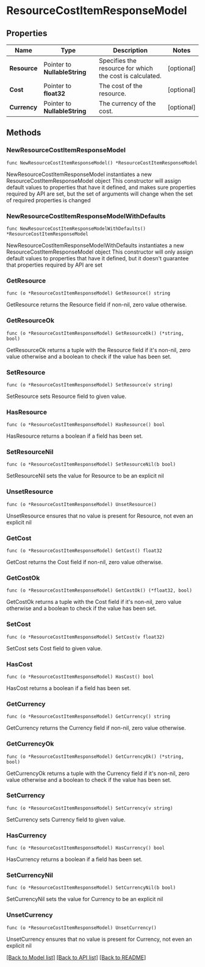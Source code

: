 # ResourceCostItemResponseModel

## Properties

Name | Type | Description | Notes
------------ | ------------- | ------------- | -------------
**Resource** | Pointer to **NullableString** | Specifies the resource for which the cost is calculated. | [optional] 
**Cost** | Pointer to **float32** | The cost of the resource. | [optional] 
**Currency** | Pointer to **NullableString** | The currency of the cost. | [optional] 

## Methods

### NewResourceCostItemResponseModel

`func NewResourceCostItemResponseModel() *ResourceCostItemResponseModel`

NewResourceCostItemResponseModel instantiates a new ResourceCostItemResponseModel object
This constructor will assign default values to properties that have it defined,
and makes sure properties required by API are set, but the set of arguments
will change when the set of required properties is changed

### NewResourceCostItemResponseModelWithDefaults

`func NewResourceCostItemResponseModelWithDefaults() *ResourceCostItemResponseModel`

NewResourceCostItemResponseModelWithDefaults instantiates a new ResourceCostItemResponseModel object
This constructor will only assign default values to properties that have it defined,
but it doesn't guarantee that properties required by API are set

### GetResource

`func (o *ResourceCostItemResponseModel) GetResource() string`

GetResource returns the Resource field if non-nil, zero value otherwise.

### GetResourceOk

`func (o *ResourceCostItemResponseModel) GetResourceOk() (*string, bool)`

GetResourceOk returns a tuple with the Resource field if it's non-nil, zero value otherwise
and a boolean to check if the value has been set.

### SetResource

`func (o *ResourceCostItemResponseModel) SetResource(v string)`

SetResource sets Resource field to given value.

### HasResource

`func (o *ResourceCostItemResponseModel) HasResource() bool`

HasResource returns a boolean if a field has been set.

### SetResourceNil

`func (o *ResourceCostItemResponseModel) SetResourceNil(b bool)`

 SetResourceNil sets the value for Resource to be an explicit nil

### UnsetResource
`func (o *ResourceCostItemResponseModel) UnsetResource()`

UnsetResource ensures that no value is present for Resource, not even an explicit nil
### GetCost

`func (o *ResourceCostItemResponseModel) GetCost() float32`

GetCost returns the Cost field if non-nil, zero value otherwise.

### GetCostOk

`func (o *ResourceCostItemResponseModel) GetCostOk() (*float32, bool)`

GetCostOk returns a tuple with the Cost field if it's non-nil, zero value otherwise
and a boolean to check if the value has been set.

### SetCost

`func (o *ResourceCostItemResponseModel) SetCost(v float32)`

SetCost sets Cost field to given value.

### HasCost

`func (o *ResourceCostItemResponseModel) HasCost() bool`

HasCost returns a boolean if a field has been set.

### GetCurrency

`func (o *ResourceCostItemResponseModel) GetCurrency() string`

GetCurrency returns the Currency field if non-nil, zero value otherwise.

### GetCurrencyOk

`func (o *ResourceCostItemResponseModel) GetCurrencyOk() (*string, bool)`

GetCurrencyOk returns a tuple with the Currency field if it's non-nil, zero value otherwise
and a boolean to check if the value has been set.

### SetCurrency

`func (o *ResourceCostItemResponseModel) SetCurrency(v string)`

SetCurrency sets Currency field to given value.

### HasCurrency

`func (o *ResourceCostItemResponseModel) HasCurrency() bool`

HasCurrency returns a boolean if a field has been set.

### SetCurrencyNil

`func (o *ResourceCostItemResponseModel) SetCurrencyNil(b bool)`

 SetCurrencyNil sets the value for Currency to be an explicit nil

### UnsetCurrency
`func (o *ResourceCostItemResponseModel) UnsetCurrency()`

UnsetCurrency ensures that no value is present for Currency, not even an explicit nil

[[Back to Model list]](../README.md#documentation-for-models) [[Back to API list]](../README.md#documentation-for-api-endpoints) [[Back to README]](../README.md)


